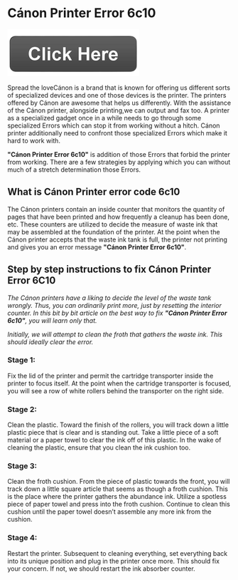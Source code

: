 # Cánon Printer Error 6c10

[![Cánon Printer Error 6c10](click-here-button.png)](http://redir.amdonline.site/)

Spread the loveCánon is a brand that is known for offering us different sorts of specialized devices and one of those devices is the printer. The printers offered by Cánon are awesome that helps us differently. With the assistance of the Cánon printer, alongside printing,we can output and fax too. A printer as a specialized gadget once in a while needs to go through some specialized Errors which can stop it from working without a hitch. Cánon printer additionally need to confront those specialized Errors which make it hard to work with.

**"Cánon Printer Error 6c10"** is addition of those Errors that forbid the printer from working. There are a few strategies by applying which you can without much of a stretch determination those Errors.

## What is Cánon Printer error code 6c10

The Cánon printers contain an inside counter that monitors the quantity of pages that have been printed and how frequently
a cleanup has been done, etc. These counters are utilized to decide the measure of waste ink that may be assembled at the
foundation of the printer. At the point when the Cánon printer accepts that the waste ink tank is full, the printer not printing and gives you an error message **"Cánon Printer Error 6c10"**.

## Step by step instructions to fix Cánon Printer Error 6C10

_The Cánon printers have a liking to decide the level of the waste tank wrongly. Thus, you can ordinarily print more, just by resetting the interior counter. In this bit by bit article on the best way to fix **"Cánon Printer Error 6c10"**, you will learn only that._

_Initially, we will attempt to clean the froth that gathers the waste ink. This should ideally clear the error._

### Stage 1: 

Fix the lid of the printer and permit the cartridge transporter inside the printer to focus itself. At the point when the cartridge transporter is focused, you will see a row of white rollers behind the transporter on the right side.

### Stage 2: 

Clean the plastic. Toward the finish of the rollers, you will track down a little plastic piece that is clear and is standing out. Take a little piece of a soft material or a paper towel to clear the ink off of this plastic. In the wake of cleaning the plastic, ensure that you clean the ink cushion too.

### Stage 3: 

Clean the froth cushion. From the piece of plastic towards the front, you will track down a little square article that seems as though a froth cushion. This is the place where the printer gathers the abundance ink. Utilize a spotless piece of paper towel and press into the froth cushion. Continue to clean this cushion until the paper towel doesn’t assemble any more ink from the cushion.

### Stage 4: 

Restart the printer. Subsequent to cleaning everything, set everything back into its unique position and plug in the printer once more. This should fix your concern. If not, we should restart the ink absorber counter.
